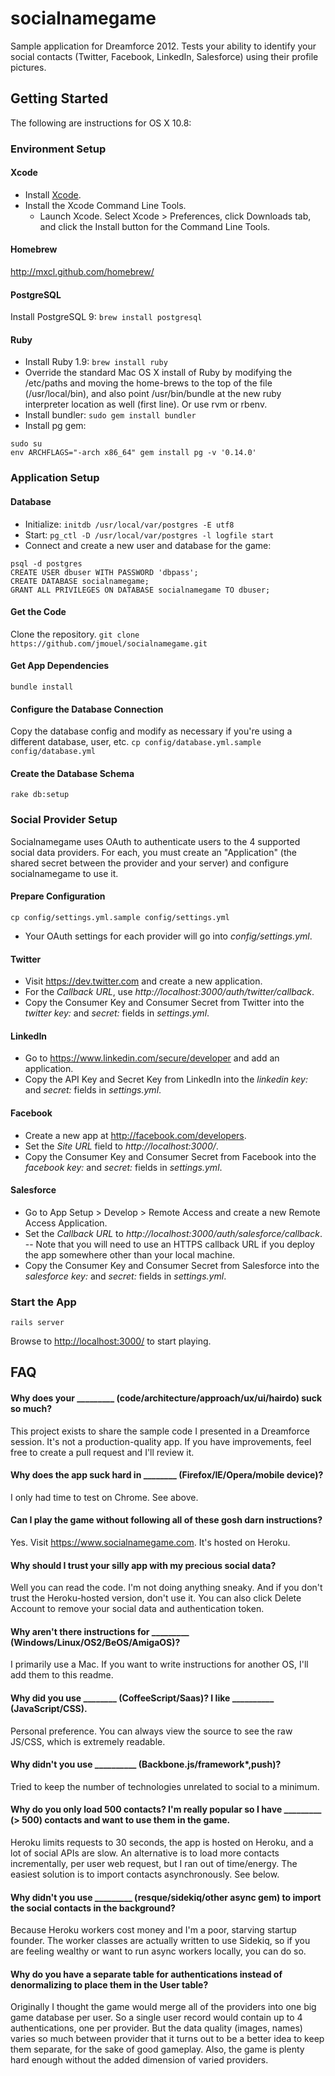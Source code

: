 socialnamegame
======

Sample application for Dreamforce 2012. Tests your ability to identify your social contacts (Twitter, Facebook, LinkedIn, Salesforce)
using their profile pictures.



Getting Started
---------------

The following are instructions for OS X 10.8:

### Environment Setup

#### Xcode
- Install [Xcode](http://developer.apple.com/tools/xcode/).
- Install the Xcode Command Line Tools.
  - Launch Xcode. Select Xcode > Preferences, click Downloads tab, and click the Install button for the Command Line Tools.

#### Homebrew
http://mxcl.github.com/homebrew/

#### PostgreSQL
Install PostgreSQL 9: ``brew install postgresql``

#### Ruby
- Install Ruby 1.9: ``brew install ruby``
- Override the standard Mac OS X install of Ruby by modifying the /etc/paths and moving the home-brews to the top of the file (/usr/local/bin), and also point /usr/bin/bundle at the new ruby interpreter location as well (first line). Or use rvm or rbenv.
- Install bundler: ``sudo gem install bundler``
- Install pg gem:
```
sudo su
env ARCHFLAGS="-arch x86_64" gem install pg -v '0.14.0'
```

### Application Setup

#### Database
- Initialize: ``initdb /usr/local/var/postgres -E utf8``
- Start: ``pg_ctl -D /usr/local/var/postgres -l logfile start``
- Connect and create a new user and database for the game:

```
psql -d postgres
CREATE USER dbuser WITH PASSWORD 'dbpass';
CREATE DATABASE socialnamegame;
GRANT ALL PRIVILEGES ON DATABASE socialnamegame TO dbuser;
```

#### Get the Code
Clone the repository. ``git clone https://github.com/jmouel/socialnamegame.git``

#### Get App Dependencies
```bundle install```

#### Configure the Database Connection
Copy the database config and modify as necessary if you're using a different database, user, etc.
``cp config/database.yml.sample config/database.yml``

#### Create the Database Schema
``rake db:setup``

### Social Provider Setup

Socialnamegame uses OAuth to authenticate users to the 4 supported social data providers. For each, you must create an "Application" (the shared
secret between the provider and your server) and configure socialnamegame to use it.

#### Prepare Configuration
``cp config/settings.yml.sample config/settings.yml``
- Your OAuth settings for each provider will go into _config/settings.yml_.

#### Twitter
- Visit <https://dev.twitter.com> and create a new application.
- For the _Callback URL_, use _http://localhost:3000/auth/twitter/callback_.
- Copy the Consumer Key and Consumer Secret from Twitter into the _twitter_ _key:_ and _secret:_ fields in _settings.yml_.

#### LinkedIn

- Go to <https://www.linkedin.com/secure/developer> and add an application.
- Copy the API Key and Secret Key from LinkedIn into the _linkedin_ _key:_ and _secret:_ fields in _settings.yml_.

#### Facebook

- Create a new app at <http://facebook.com/developers>.
- Set the _Site URL_ field to _http://localhost:3000/_.
- Copy the Consumer Key and Consumer Secret from Facebook into the _facebook_ _key:_ and _secret:_ fields in _settings.yml_.

#### Salesforce

- Go to App Setup > Develop > Remote Access and create a new Remote Access Application.
- Set the _Callback URL_ to _http://localhost:3000/auth/salesforce/callback_.
-- Note that you will need to use an HTTPS callback URL if you deploy the app somewhere other than your local machine.
- Copy the Consumer Key and Consumer Secret from Salesforce into the _salesforce_ _key:_ and _secret:_ fields in _settings.yml_.

### Start the App
``rails server``

Browse to <http://localhost:3000/> to start playing.

FAQ
---
#### Why does your _________ (code/architecture/approach/ux/ui/hairdo) suck so much?
This project exists to share the sample code I presented in a Dreamforce session. It's not a production-quality app. If you have improvements, feel free to create a pull request and I'll review it.

#### Why does the app suck hard in ________ (Firefox/IE/Opera/mobile device)?
I only had time to test on Chrome. See above.

#### Can I play the game without following all of these gosh darn instructions?
Yes. Visit <https://www.socialnamegame.com>. It's hosted on Heroku.

#### Why should I trust your silly app with my precious social data?
Well you can read the code. I'm not doing anything sneaky. And if you don't trust the Heroku-hosted version, don't use it. You can also click Delete Account to remove your social data and authentication token.

#### Why aren't there instructions for _________ (Windows/Linux/OS2/BeOS/AmigaOS)?
I primarily use a Mac. If you want to write instructions for another OS, I'll add them to this readme.

#### Why did you use ________ (CoffeeScript/Saas)? I like __________ (JavaScript/CSS).
Personal preference. You can always view the source to see the raw JS/CSS, which is extremely readable.

#### Why didn't you use __________ (Backbone.js/framework*,push)?
Tried to keep the number of technologies unrelated to social to a minimum.

#### Why do you only load 500 contacts? I'm really popular so I have _________ (> 500) contacts and want to use them in the game.
Heroku limits requests to 30 seconds, the app is hosted on Heroku, and a lot of social APIs are slow. 
An alternative is to load more contacts incrementally, per user web request, but I ran out of time/energy. The easiest solution is to import contacts asynchronously. See below.

#### Why didn't you use _________ (resque/sidekiq/other async gem) to import the social contacts in the background?
Because Heroku workers cost money and I'm a poor, starving startup founder. The worker classes are actually written to use Sidekiq, so if you are feeling wealthy or want to run async workers locally, you can do so.

#### Why do you have a separate table for authentications instead of denormalizing to place them in the User table?
Originally I thought the game would merge all of the providers into one big game database per user. So a single user record would contain up to 4 authentications, one per provider. 
But the data quality (images, names) varies so much between provider that it turns out to be a better idea to keep them separate,
for the sake of good gameplay. Also, the game is plenty hard enough without the added dimension of varied providers.
